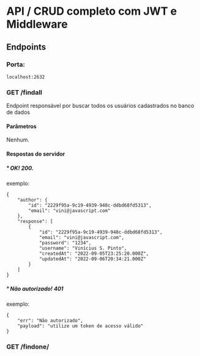 # API / CRUD completo com JWT e Middleware

## Endpoints

### Porta:
```
localhost:2632
```
### GET /findall
Endpoint responsável por buscar todos os usuários cadastrados no banco de dados

#### Parâmetros
Nenhum.

#### Respostas do servidor
##### ° OK! 200.
exemplo:
```
{
    "author": {
        "id": "2229f95a-9c19-4939-948c-ddbd68fd5313",
        "email": "vini@javascript.com"
    },
    "response": [
        {
            "id": "2229f95a-9c19-4939-948c-ddbd68fd5313",
            "email": "vini@javascript.com",
            "password": "1234",
            "username": "Vinícius S. Pinto",
            "createdAt": "2022-09-05T23:25:20.000Z",
            "updatedAt": "2022-09-06T20:34:21.000Z"
        }
    ]
}
```
##### ° Não autorizado! 401
exemplo:
```
{
    "err": "Não autorizado",
    "payload": "utilize um token de acesso válido"
}
```


### GET /findone/
